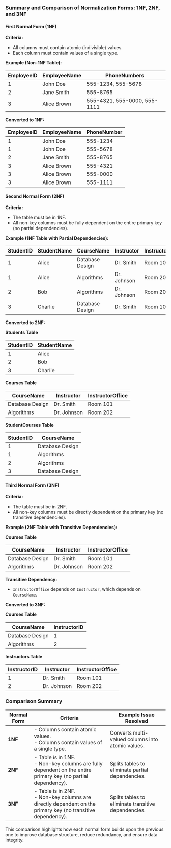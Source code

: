 ### Summary and Comparison of Normalization Forms: 1NF, 2NF, and 3NF

#### First Normal Form (1NF)
**Criteria:**
- All columns must contain atomic (indivisible) values.
- Each column must contain values of a single type.
  
**Example (Non-1NF Table):**

| EmployeeID | EmployeeName | PhoneNumbers           |
|------------|--------------|------------------------|
| 1          | John Doe     | 555-1234, 555-5678     |
| 2          | Jane Smith   | 555-8765               |
| 3          | Alice Brown  | 555-4321, 555-0000, 555-1111 |

**Converted to 1NF:**

| EmployeeID | EmployeeName | PhoneNumber |
|------------|--------------|-------------|
| 1          | John Doe     | 555-1234    |
| 1          | John Doe     | 555-5678    |
| 2          | Jane Smith   | 555-8765    |
| 3          | Alice Brown  | 555-4321    |
| 3          | Alice Brown  | 555-0000    |
| 3          | Alice Brown  | 555-1111    |

#### Second Normal Form (2NF)
**Criteria:**
- The table must be in 1NF.
- All non-key columns must be fully dependent on the entire primary key (no partial dependencies).

**Example (1NF Table with Partial Dependencies):**

| StudentID | StudentName | CourseName      | Instructor     | InstructorOffice |
|-----------|-------------|-----------------|----------------|------------------|
| 1         | Alice       | Database Design | Dr. Smith      | Room 101         |
| 1         | Alice       | Algorithms      | Dr. Johnson    | Room 202         |
| 2         | Bob         | Algorithms      | Dr. Johnson    | Room 202         |
| 3         | Charlie     | Database Design | Dr. Smith      | Room 101         |

**Converted to 2NF:**

**Students Table**

| StudentID | StudentName |
|-----------|-------------|
| 1         | Alice       |
| 2         | Bob         |
| 3         | Charlie     |

**Courses Table**

| CourseName      | Instructor  | InstructorOffice |
|-----------------|-------------|------------------|
| Database Design | Dr. Smith   | Room 101         |
| Algorithms      | Dr. Johnson | Room 202         |

**StudentCourses Table**

| StudentID | CourseName      |
|-----------|-----------------|
| 1         | Database Design |
| 1         | Algorithms      |
| 2         | Algorithms      |
| 3         | Database Design |

#### Third Normal Form (3NF)
**Criteria:**
- The table must be in 2NF.
- All non-key columns must be directly dependent on the primary key (no transitive dependencies).

**Example (2NF Table with Transitive Dependencies):**

**Courses Table**

| CourseName      | Instructor  | InstructorOffice |
|-----------------|-------------|------------------|
| Database Design | Dr. Smith   | Room 101         |
| Algorithms      | Dr. Johnson | Room 202         |

**Transitive Dependency:**
- `InstructorOffice` depends on `Instructor`, which depends on `CourseName`.

**Converted to 3NF:**

**Courses Table**

| CourseName      | InstructorID |
|-----------------|--------------|
| Database Design | 1            |
| Algorithms      | 2            |

**Instructors Table**

| InstructorID | Instructor  | InstructorOffice |
|--------------|-------------|------------------|
| 1            | Dr. Smith   | Room 101         |
| 2            | Dr. Johnson | Room 202         |

### Comparison Summary

| Normal Form  | Criteria                                                                                                     | Example Issue Resolved                                   |
|--------------|--------------------------------------------------------------------------------------------------------------|---------------------------------------------------------|
| **1NF**      | - Columns contain atomic values.<br>- Columns contain values of a single type.                              | Converts multi-valued columns into atomic values.       |
| **2NF**      | - Table is in 1NF.<br>- Non-key columns are fully dependent on the entire primary key (no partial dependency). | Splits tables to eliminate partial dependencies.        |
| **3NF**      | - Table is in 2NF.<br>- Non-key columns are directly dependent on the primary key (no transitive dependency). | Splits tables to eliminate transitive dependencies.     |

This comparison highlights how each normal form builds upon the previous one to improve database structure, reduce redundancy, and ensure data integrity.